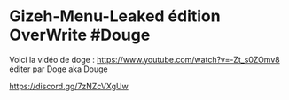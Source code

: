 # Gizeh-Menu-Leaked édition OverWrite #Douge

Voici la vidéo de doge : https://www.youtube.com/watch?v=-Zt_s0ZOmv8
éditer par Doge aka Douge

https://discord.gg/7zNZcVXgUw
